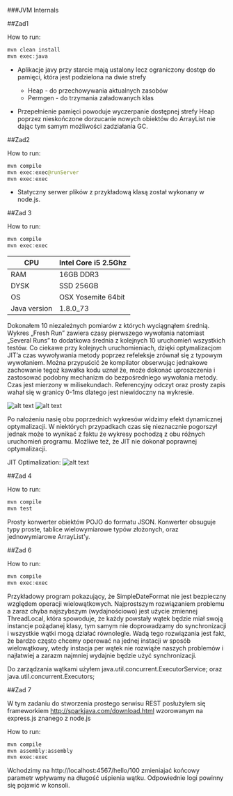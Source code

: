 ###JVM Internals

##Zad1

How to run:

```java
mvn clean install
mvn exec:java
```

* Aplikacje javy przy starcie mają ustalony lecz ograniczony dostęp do pamięci,
która jest podzielona na dwie strefy
    - Heap - do przechowywania aktualnych zasobów
    - Permgen - do trzymania załadowanych klas

* Przepełnienie pamięci powoduje wyczerpanie dostępnej strefy Heap poprzez
nieskończone dorzucanie nowych obiektów do ArrayList nie dając tym samym możliwości zadziałania GC.

##Zad2

How to run:

```java
mvn compile
mvn exec:exec@runServer
mvn exec:exec
```
* Statyczny serwer plików z przykładową klasą został wykonany w node.js.

##Zad 3

How to run:

```java
mvn compile
mvn exec:exec
```
|    CPU              |    Intel Core i5 2.5Ghz    |
|---------------------|----------------------------|
|    RAM              |    16GB DDR3               |
|    DYSK             |    SSD 256GB               |
|    OS               |    OSX Yosemite 64bit      |
|    Java version     |    1.8.0_73                |

Dokonałem 10 niezależnych pomiarów z których wyciągnąłem średnią. Wykres „Fresh Run” zawiera czasy pierwszego wywołania natomiast „Several Runs” to dodatkowa średnia z kolejnych 10 uruchomień wszystkich testów.  Co ciekawe przy kolejnych uruchomieniach, dzięki optymalizacjom JIT’a czas wywoływania metody poprzez refeleksje zrównał się z typowym wywołaniem. Można przypuścić że kompilator obserwując jednakowe zachowanie tegoż kawałka kodu uznał że, może dokonać uproszczenia i zastosować podobny mechanizm do bezpośredniego wywołania metody. Czas jest mierzony w milisekundach. Referencyjny odczyt oraz prosty zapis wahał się w granicy 0-1ms dlatego jest niewidoczny na wykresie.

![alt text](https://dl.dropboxusercontent.com/u/15067146/freshrun.PNG "Fresh Run")
![alt text](https://dl.dropboxusercontent.com/u/15067146/after10.PNG "After 10")

Po nałożeniu nasię obu poprzednich wykresów widzimy efekt dynamicznej optymalizacji. W niektórych przypadkach czas się nieznacznie pogorszył jednak może to wynikać z faktu że wykresy pochodzą z obu różnych uruchomień programu. Możliwe też, że JIT nie dokonał poprawnej optymalizacji. 

JIT Optimalization:
![alt text](https://dl.dropboxusercontent.com/u/15067146/JITOptymalization.PNG "JIT Optymalization")

##Zad 4

How to run:

```java
mvn compile
mvn test
```

Prosty konwerter obiektów POJO do formatu JSON. Konwerter obsuguje typy proste, tablice wielowymiarowe typów złożonych, oraz jednowymiarowe ArrayList'y. 

##Zad 6

How to run:
```java
mvn compile
mvn exec:exec
```

Przykładowy program pokazujący, że SimpleDateFormat nie jest bezpieczny względem operacji wielowątkowych. Najprostszym rozwiązaniem problemu a zaraz chyba najszybszym (wydajnościowo) jest użycie zmiennej ThreadLocal, która spowoduje, że każdy powstały wątek będzie miał swoją instancje pożądanej klasy, tym samym nie doprowadzamy do synchronizacji i wszystkie wątki mogą działać równolegle. Wadą tego rozwiązania jest fakt, że bardzo często chcemy operować na jednej instacji w sposób wielowątkowy, wtedy instacja per wątek nie rozwiąże naszych problemów i najłatwiej a zarazm najmniej wydajnie będzie użyć synchronizacji.

Do zarządzania wątkami użyłem java.util.concurrent.ExecutorService; oraz  java.util.concurrent.Executors;

##Zad 7

W tym zadaniu do stworzenia prostego serwisu REST posłużyłem się frameworkiem http://sparkjava.com/download.html wzorowanym na express.js znanego z node.js

How to run:
```java
mvn compile
mvn assembly:assembly
mvn exec:exec
```

Wchodzimy na http://localhost:4567/hello/100
zmieniajać końcowy parametr wpływamy na długość uśpienia wątku. 
Odpowiednie logi powinny się pojawić w konsoli. 

